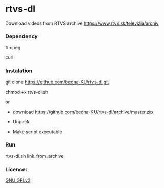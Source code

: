 # rtvs-dl

Download videos from RTVS archive
https://www.rtvs.sk/televizia/archiv

### Dependency
ffmpeg

curl

### Instalation
git clone https://github.com/bedna-KU/rtvs-dl.git

chmod +x rtvs-dl.sh

or

* download https://github.com/bedna-KU/rtvs-dl/archive/master.zip

* Unpack

* Make script executable

### Run
rtvs-dl.sh link_from_archive

### Licence:
[GNU GPLv3](http://www.gnu.org/licenses/gpl-3.0.html)
